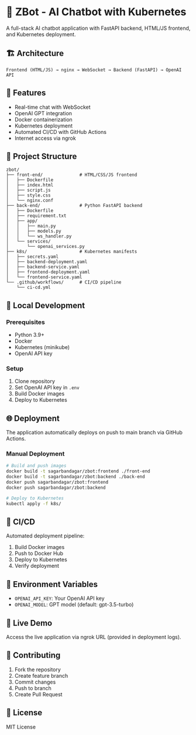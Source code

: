 # 🤖 ZBot - AI Chatbot with Kubernetes

A full-stack AI chatbot application with FastAPI backend, HTML/JS frontend, and Kubernetes deployment.

## 🏗️ Architecture

```
Frontend (HTML/JS) → nginx → WebSocket → Backend (FastAPI) → OpenAI API
```

## 🚀 Features

- Real-time chat with WebSocket
- OpenAI GPT integration
- Docker containerization
- Kubernetes deployment
- Automated CI/CD with GitHub Actions
- Internet access via ngrok

## 📁 Project Structure

```
zbot/
├── front-end/              # HTML/CSS/JS frontend
│   ├── Dockerfile
│   ├── index.html
│   ├── script.js
│   ├── style.css
│   └── nginx.conf
├── back-end/               # Python FastAPI backend
│   ├── Dockerfile
│   ├── requirement.txt
│   ├── app/
│   │   ├── main.py
│   │   ├── models.py
│   │   └── ws_handler.py
│   └── services/
│       └── openai_services.py
├── k8s/                    # Kubernetes manifests
│   ├── secrets.yaml
│   ├── backend-deployment.yaml
│   ├── backend-service.yaml
│   ├── frontend-deployment.yaml
│   └── frontend-service.yaml
└── .github/workflows/      # CI/CD pipeline
    └── ci-cd.yml
```

## 🔧 Local Development

### Prerequisites
- Python 3.9+
- Docker
- Kubernetes (minikube)
- OpenAI API key

### Setup
1. Clone repository
2. Set OpenAI API key in `.env`
3. Build Docker images
4. Deploy to Kubernetes

## 🌐 Deployment

The application automatically deploys on push to main branch via GitHub Actions.

### Manual Deployment
```bash
# Build and push images
docker build -t sagarbandagar/zbot:frontend ./front-end
docker build -t sagarbandagar/zbot:backend ./back-end
docker push sagarbandagar/zbot:frontend
docker push sagarbandagar/zbot:backend

# Deploy to Kubernetes
kubectl apply -f k8s/
```

## 🔄 CI/CD

Automated deployment pipeline:
1. Build Docker images
2. Push to Docker Hub
3. Deploy to Kubernetes
4. Verify deployment

## 📝 Environment Variables

- `OPENAI_API_KEY`: Your OpenAI API key
- `OPENAI_MODEL`: GPT model (default: gpt-3.5-turbo)

## 🚀 Live Demo

Access the live application via ngrok URL (provided in deployment logs).

## 🤝 Contributing

1. Fork the repository
2. Create feature branch
3. Commit changes
4. Push to branch
5. Create Pull Request

## 📄 License

MIT License